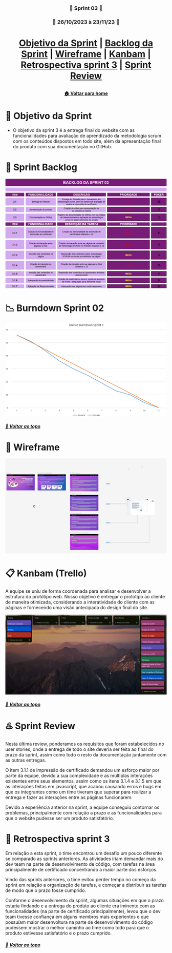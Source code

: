 <div  align="center">

### :beginner: Sprint 03 :beginner:

### :date: 26/10/2023 à 23/11/23 :date:

</div>

<div  align="center">

<h1>

<a  href="#dart-objetivo-da-sprint">Objetivo da Sprint</a> | <a  href="#triangular_flag_on_post-sprint-backlog">Backlog da Sprint</a> | <a  href="#page_facing_up-wireframe">Wireframe</a> | <a  href="#clipboard-kanbam-trello">Kanbam</a> | <a  href="#pushpin-apontamentos">Retrospectiva sprint 3</a> | <a  href="#hotsprings-sprint-review">Sprint Review</a>

</h1>

</div>

<div  align="center">

</div>

<div  align="center">

#### [ :house: Voltar para home](./README.md)

</div>

# :dart: Objetivo da Sprint

- O objetivo da sprint 3 é a entrega final do website com as funcionalidades para avaliação de aprendizado da metodologia scrum com os conteúdos dispostos em todo site, além da apresentação final do produto com sua documentação no GitHub.

# :triangular_flag_on_post: Sprint Backlog

[![Sprint Backlog](./imgs/Sprint03_BackLogList.PNG)](./imgs/Sprint03_BackLogList.PNG)

# :chart_with_downwards_trend: Burndown Sprint 02

[![Brundown Sprint01](./imgs/Burndown_Sprint03.PNG)](./imgs/Burndown_Sprint03.PNG)

##### [:rocket: Voltar ao topo ](#dart-objetivo-da-sprint)

# :page_facing_up: Wireframe

[![Wireframe](./imgs/WireFrame.PNG)](https://www.figma.com/file/NlvWUeXkm24HkJzpUlTSe8/Web-Wizards?type=design&node-id=0-1&mode=design&t=d2QDJjhf6EplNvEl-0)

# :clipboard: Kanbam (Trello)

A equipe se uniu de forma coordenada para analisar e desenvolver a estrutura do protótipo web. Nosso objetivo é entregar o protótipo ao cliente de maneira otimizada, considerando a interatividade do cliente com as páginas e fornecendo uma visão antecipada do design final do site.

[![Kanbam Trello](./imgs/TrelloSprint03.PNG)](./imgs/TrelloSprint03.PNG)

##### [:rocket: Voltar ao topo ](#dart-objetivo-da-sprint)

# :hotsprings: Sprint Review

Nesta última review, ponderamos os requisitos que foram estabelecidos no user stories, onde a entrega de todo o site deveria ser feita ao final do prazo da sprint, assim como todo o resto da documentação juntamente com as outras entregas.

O item 3.1.1 de impressão de certificado demandou um esforço maior por parte da equipe, devido a sua complexidade e as múltiplas interações existentes entre seus elementos, assim como os itens 3.1.4 e 3.1.5 em que as interações feitas em javascript, que acabou causando erros e bugs em que os integrantes como um time tiveram que superar para realizar a entrega e fazer as interações entre as páginas funcionarem.

Devido a experiência anterior na sprint, a equipe conseguiu contornar os problemas, principalmente com relação a prazo e as funcionalidades para que o website pudesse ser um produto satisfatório.

# :pushpin: Retrospectiva sprint 3

Em relação a esta sprint, o time encontrou um desafio um pouco diferente se comparado as sprints anteriores. As atividades iriam demandar mais do dev team na parte de desenvolvimento de código, com tarefas na área principalmente de certificado concentrando a maior parte dos esforços.

Vindo das sprints anteriores, o time evitou perder tempo no começo da sprint em relação a organização de tarefas, e começar a distribuir as tarefas de modo que o prazo fosse cumprido.

Conforme o desenvolvimento da sprint, algumas situações em que o prazo estaria findando e a entrega do produto ao cliente era iminente com as funcionalidades (na parte de certificado principalmente), levou que o dev team tivesse confiança em alguns membros mais experientes e que possuíam maior desenvoltura na parte de desenvolvimento do código pudessem mostrar o melhor caminho ao time como todo para que o produto estivesse satisfatório e o prazo cumprido.

##### [:rocket: Voltar ao topo ](#dart-objetivo-da-sprint)
